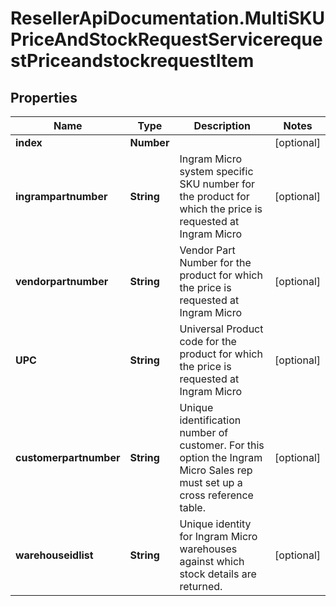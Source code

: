 # ResellerApiDocumentation.MultiSKUPriceAndStockRequestServicerequestPriceandstockrequestItem

## Properties

Name | Type | Description | Notes
------------ | ------------- | ------------- | -------------
**index** | **Number** |  | [optional] 
**ingrampartnumber** | **String** | Ingram Micro system specific SKU number for the product for which the price is requested at Ingram Micro | [optional] 
**vendorpartnumber** | **String** | Vendor Part Number for the product for which the price is requested at Ingram Micro | [optional] 
**UPC** | **String** | Universal Product code for the product for which the price is requested at Ingram Micro | [optional] 
**customerpartnumber** | **String** | Unique identification number of customer. For this option the Ingram Micro Sales rep must set up a cross reference table.  | [optional] 
**warehouseidlist** | **String** | Unique identity for Ingram Micro warehouses against which stock details are returned. | [optional] 



